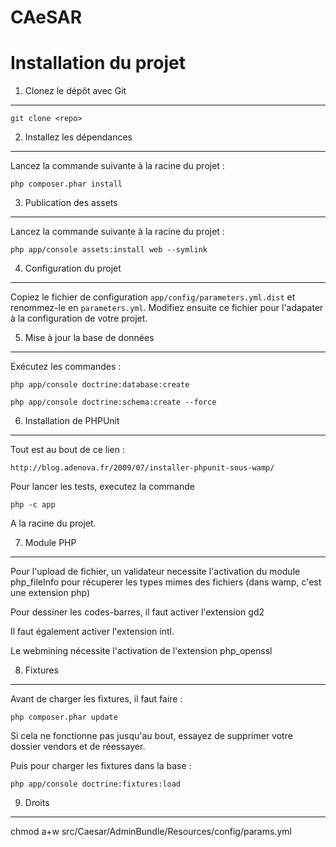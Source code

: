 CAeSAR
======

Installation du projet
========================

1) Clonez le dépôt avec Git
---------------------------

	git clone <repo>

2) Installez les dépendances
----------------------------
Lancez la commande suivante à la racine du projet :

	php composer.phar install

3) Publication des assets
----------------------------
Lancez la commande suivante à la racine du projet :

	php app/console assets:install web --symlink


4) Configuration du projet
--------------------------
Copiez le fichier de configuration `app/config/parameters.yml.dist` et renommez-le en `parameters.yml`.
Modifiez ensuite ce fichier pour l'adapater à la configuration de votre projet.

5) Mise à jour la base de données
---------------------------------
Exécutez les commandes :

	php app/console doctrine:database:create

	php app/console doctrine:schema:create --force

6) Installation de PHPUnit
-------------------------

Tout est au bout de ce lien :

	http://blog.adenova.fr/2009/07/installer-phpunit-sous-wamp/

Pour lancer les tests, executez la commande

	php -c app

A la racine du projet.

7) Module PHP
-------------------------

Pour l'upload de fichier, un validateur necessite l'activation du module
	php_fileInfo
pour récuperer les types mimes des fichiers
(dans wamp, c'est une extension php)

Pour dessiner les codes-barres, il faut activer l'extension gd2

Il faut également activer l'extension intl.

Le webmining nécessite l'activation de l'extension php_openssl

8) Fixtures
-------------------------

Avant de charger les fixtures, il faut faire :

	php composer.phar update
		
Si cela ne fonctionne pas jusqu'au bout, essayez de supprimer votre dossier vendors et de réessayer.

Puis pour charger les fixtures dans la base :

	php app/console doctrine:fixtures:load

9) Droits
-------------------------
chmod a+w src/Caesar/AdminBundle/Resources/config/params.yml
